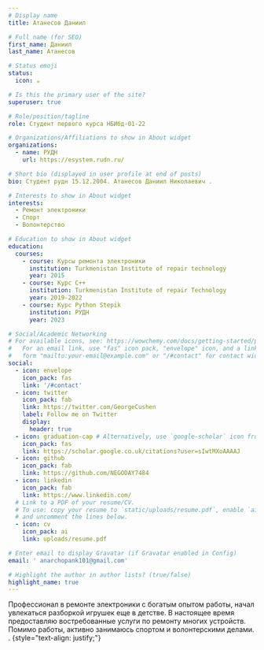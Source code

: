 ```yaml
---
# Display name
title: Атанесов Даниил

# Full name (for SEO)
first_name: Даниил
last_name: Атанесов

# Status emoji
status:
  icon: ☕️

# Is this the primary user of the site?
superuser: true

# Role/position/tagline
role: Cтудент первого курса НБИбд-01-22

# Organizations/Affiliations to show in About widget
organizations:
  - name: РУДН
    url: https://esystem.rudn.ru/

# Short bio (displayed in user profile at end of posts)
bio: Cтудент рудн 15.12.2004. Атанесов Даниил Николаевич .

# Interests to show in About widget
interests:
  - Ремонт электроники
  - Спорт
  - Волонтерство

# Education to show in About widget
education:
  courses:
    - course: Курсы ремонта электроники
      institution: Turkmenistan Institute of repair technology
      year: 2015
    - course: Курс C++
      institution: Turkmenistan Institute of repair Technology
      year: 2019-2022
    - course: Курс Python Stepik
      institution: РУДН
      year: 2023

# Social/Academic Networking
# For available icons, see: https://wowchemy.com/docs/getting-started/page-builder/#icons
#   For an email link, use "fas" icon pack, "envelope" icon, and a link in the
#   form "mailto:your-email@example.com" or "/#contact" for contact widget.
social:
  - icon: envelope
    icon_pack: fas
    link: '/#contact'
  - icon: twitter
    icon_pack: fab
    link: https://twitter.com/GeorgeCushen
    label: Follow me on Twitter
    display:
      header: true
  - icon: graduation-cap # Alternatively, use `google-scholar` icon from `ai` icon pack
    icon_pack: fas
    link: https://scholar.google.co.uk/citations?user=sIwtMXoAAAAJ
  - icon: github
    icon_pack: fab
    link: https://github.com/NEGODAY7484
  - icon: linkedin
    icon_pack: fab
    link: https://www.linkedin.com/
  # Link to a PDF of your resume/CV.
  # To use: copy your resume to `static/uploads/resume.pdf`, enable `ai` icons in `params.yaml`,
  # and uncomment the lines below.
  - icon: cv
    icon_pack: ai
    link: uploads/resume.pdf

# Enter email to display Gravatar (if Gravatar enabled in Config)
email: ' anarchopank101@gmail.com'

# Highlight the author in author lists? (true/false)
highlight_name: true
---
```


Профессионал в ремонте электроники с богатым опытом работы, начал увлекаться разборкой игрушек еще в детстве. В настоящее время предоставляю востребованные услуги по ремонту многих устройств. Помимо работы, активно занимаюсь спортом и волонтерскими делами.
.
{style="text-align: justify;"}
